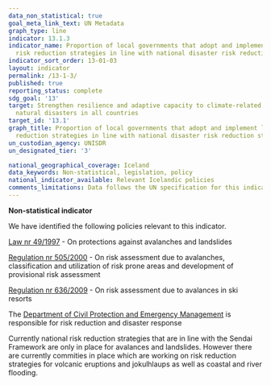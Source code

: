 ```yaml
---
data_non_statistical: true
goal_meta_link_text: UN Metadata
graph_type: line
indicator: 13.1.3
indicator_name: Proportion of local governments that adopt and implement local disaster
  risk reduction strategies in line with national disaster risk reduction strategies
indicator_sort_order: 13-01-03
layout: indicator
permalink: /13-1-3/
published: true
reporting_status: complete
sdg_goal: '13'
target: Strengthen resilience and adaptive capacity to climate-related hazards and
  natural disasters in all countries
target_id: '13.1'
graph_title: Proportion of local governments that adopt and implement local disaster risk
  reduction strategies in line with national disaster risk reduction strategies
un_custodian_agency: UNISDR
un_designated_tier: '3'

national_geographical_coverage: Iceland
data_keywords: Non-statistical, legislation, policy
national_indicator_available: Relevant Icelandic policies
comments_limitations: Data follows the UN specification for this indicator. This indicator has been identified in collaboration with topic experts.
---
```



**Non-statistical indicator**

We have identified the following policies relevant to this indicator.

[Law nr 49/1997](https://www.althingi.is/lagas/nuna/1997049.html) - On protections against avalanches and landslides

[Regulation nr 505/2000](https://www.reglugerd.is/reglugerdir/allar/nr/505-2000) - On risk assessment due to avalanches, classification and utilization of risk prone areas and development of provisional risk assessment

[Regulation nr 636/2009](https://www.reglugerd.is/reglugerdir/eftir-raduneytum/umhverfisraduneyti/nr/15581) - On risk assessment due to avalances in ski resorts

The [Department of Civil Protection and Emergency Management](https://www.almannavarnir.is/english/) is responsible for risk reduction and disaster response

Currently national risk reduction strategies that are in line with the Sendai Framework are only in place for avalances and landslides. However there are currently commities in place which are working on risk reduction strategies for volcanic eruptions and jokulhlaups as well as coastal and river flooding.  
<br><br>
